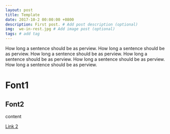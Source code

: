 ```yaml
---
layout: post
title: Template
date: 2017-10-2 00:00:00 +0800
description: First post. # Add post description (optional)
img:  we-in-rest.jpg # Add image post (optional)
tags: # add tag
---
```


How long a sentence should be as perview. How long a sentence should be as perview. How long a sentence should be as perview. How long a sentence should be as perview. How long a sentence should be as perview. How long a sentence should be as perview.


# Font1

## Font2

content

[Link 2](https://shaoanlu.github.io/flexible-jekyll/the-best-organizer-software/)
